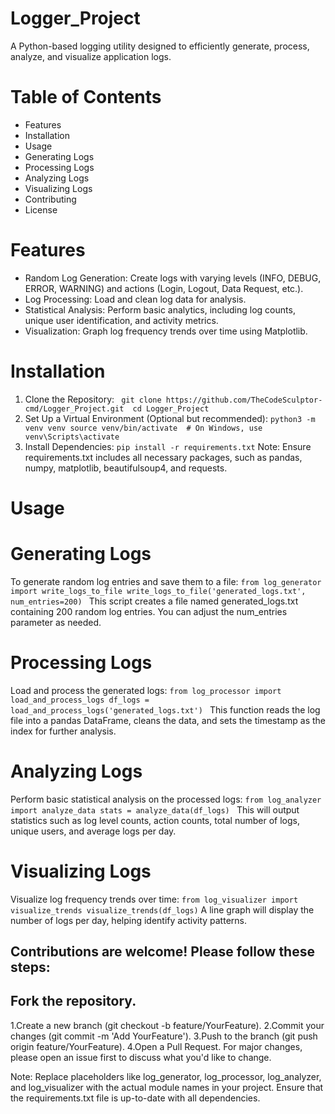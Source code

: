 # Logger_Project
A Python-based logging utility designed to efficiently generate, process, analyze, and visualize application logs.
# Table of Contents
* Features
* Installation
* Usage
* Generating Logs
* Processing Logs
* Analyzing Logs
* Visualizing Logs
* Contributing
* License

# Features
* Random Log Generation: Create logs with varying levels (INFO, DEBUG, ERROR, WARNING) and actions (Login, Logout, Data Request, etc.).
* Log Processing: Load and clean log data for analysis.
* Statistical Analysis: Perform basic analytics, including log counts, unique user identification, and activity metrics.
* Visualization: Graph log frequency trends over time using Matplotlib.

# Installation
1. Clone the Repository:
` git clone https://github.com/TheCodeSculptor-cmd/Logger_Project.git 
cd Logger_Project`
2. Set Up a Virtual Environment (Optional but recommended):
`python3 -m venv venv
source venv/bin/activate  # On Windows, use venv\Scripts\activate
`
3. Install Dependencies:
`pip install -r requirements.txt`
Note: Ensure requirements.txt includes all necessary packages, such as pandas, numpy, matplotlib, beautifulsoup4, and requests.


# Usage

# Generating Logs
To generate random log entries and save them to a file:
`from log_generator import write_logs_to_file
write_logs_to_file('generated_logs.txt', num_entries=200)
`
This script creates a file named generated_logs.txt containing 200 random log entries. You can adjust the num_entries parameter as needed.

# Processing Logs
Load and process the generated logs:
`from log_processor import load_and_process_logs
df_logs = load_and_process_logs('generated_logs.txt')
`
This function reads the log file into a pandas DataFrame, cleans the data, and sets the timestamp as the index for further analysis.

# Analyzing Logs
Perform basic statistical analysis on the processed logs:
`from log_analyzer import analyze_data
stats = analyze_data(df_logs)
`
This will output statistics such as log level counts, action counts, total number of logs, unique users, and average logs per day.

# Visualizing Logs
Visualize log frequency trends over time:
`from log_visualizer import visualize_trends
visualize_trends(df_logs)`
A line graph will display the number of logs per day, helping identify activity patterns.


## Contributions are welcome! Please follow these steps:
## Fork the repository.
1.Create a new branch (git checkout -b feature/YourFeature).
2.Commit your changes (git commit -m 'Add YourFeature').
3.Push to the branch (git push origin feature/YourFeature).
4.Open a Pull Request.
For major changes, please open an issue first to discuss what you'd like to change.

Note: Replace placeholders like log_generator, log_processor, log_analyzer, and log_visualizer with the actual module names in your project. Ensure that the requirements.txt file is up-to-date with all dependencies.
